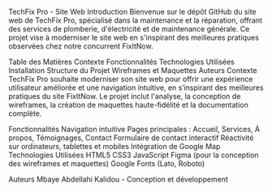 TechFix Pro - Site Web
Introduction
Bienvenue sur le dépôt GitHub du site web de TechFix Pro, spécialisé dans la maintenance et la réparation, offrant des services de plomberie, 
d'électricité et de maintenance générale. Ce projet vise à moderniser le site web en s'inspirant des meilleures pratiques observées chez notre concurrent FixItNow.

Table des Matières
Contexte
Fonctionnalités
Technologies Utilisées
Installation
Structure du Projet
Wireframes et Maquettes
Auteurs
Contexte
TechFix Pro souhaite moderniser son site web pour offrir une expérience utilisateur améliorée et une navigation intuitive, 
en s’inspirant des meilleures pratiques du site FixItNow. Le projet inclut l'analyse, la conception de wireframes, 
la création de maquettes haute-fidélité et la documentation complète.

Fonctionnalités
Navigation intuitive
Pages principales : Accueil, Services, À propos, Témoignages, Contact
Formulaire de contact interactif
Réactivité sur ordinateurs, tablettes et mobiles
Intégration de Google Map
Technologies Utilisées
HTML5
CSS3
JavaScript
Figma (pour la conception des wireframes et maquettes)
Google Fonts (Lato, Roboto)

Auteurs
Mbaye Abdellahi Kalidou - Conception et développement
